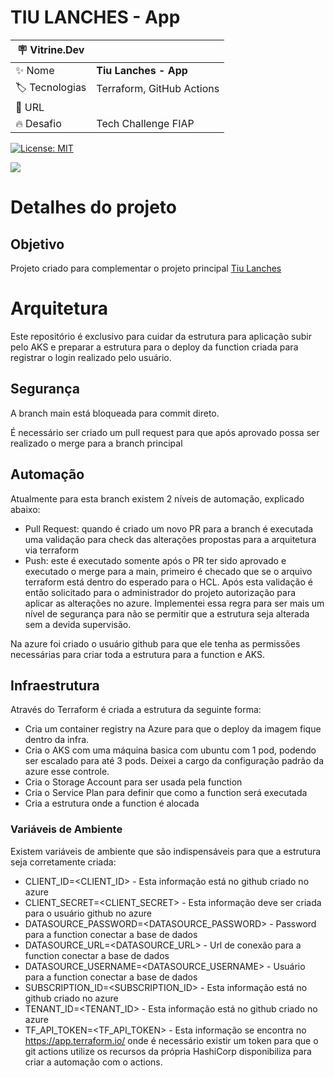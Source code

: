 # TIU LANCHES - App
| :placard: Vitrine.Dev |     |
| -------------  | --- |
| :sparkles: Nome        | **Tiu Lanches - App**
| :label: Tecnologias | Terraform, GitHub Actions
| :rocket: URL         | 
| :fire: Desafio     | Tech Challenge FIAP

[![License: MIT](https://img.shields.io/badge/License-MIT-yellow.svg)](https://opensource.org/licenses/MIT)

<!-- Inserir imagem com a #vitrinedev ao final do link -->
![](https://blog.azureacademy.com.br/wp-content/uploads/2019/11/0-1360x600.png#vitrinedev)

# Detalhes do projeto
## Objetivo
Projeto criado para complementar o projeto principal [Tiu Lanches](https://github.com/luisferrarezi/tiulanches)

# Arquitetura
Este repositório é exclusivo para cuidar da estrutura para aplicação subir pelo AKS e preparar a estrutura para o deploy da function criada para registrar o login realizado pelo usuário.

## Segurança
A branch main está bloqueada para commit direto.

É necessário ser criado um pull request para que após aprovado possa ser realizado o merge para a branch principal

## Automação
Atualmente para esta branch existem 2 níveis de automação, explicado abaixo:

- Pull Request: quando é criado um novo PR para a branch é executada uma validação para check das alterações propostas para a arquitetura via terraform
- Push: este é executado somente após o PR ter sido aprovado e executado o merge para a main, primeiro é checado que se o arquivo terraform está dentro do esperado para o HCL. Após esta validação é então solicitado para o administrador do projeto autorização para aplicar as alterações no azure. Implementei essa regra para ser mais um nível de segurança para não se permitir que a estrutura seja alterada sem a devida supervisão.

Na azure foi criado o usuário github para que ele tenha as permissões necessárias para criar toda a estrutura para a function e AKS.

## Infraestrutura
Através do Terraform é criada a estrutura da seguinte forma:

- Cria um container registry na Azure para que o deploy da imagem fique dentro da infra.
- Cria o AKS com uma máquina basica com ubuntu com 1 pod, podendo ser escalado para até 3 pods. Deixei a cargo da configuração padrão da azure esse controle.
- Cria o Storage Account para ser usada pela function
- Cria o Service Plan para definir que como a function será executada
- Cria a estrutura onde a function é alocada

### Variáveis de Ambiente
Existem variáveis de ambiente que são indispensáveis para que a estrutura seja corretamente criada:
- CLIENT_ID=<CLIENT_ID> - Esta informação está no github criado no azure
- CLIENT_SECRET=<CLIENT_SECRET> - Esta informação deve ser criada para o usuário github no azure
- DATASOURCE_PASSWORD=<DATASOURCE_PASSWORD> - Password para a function conectar a base de dados
- DATASOURCE_URL=<DATASOURCE_URL> - Url de conexão para a function conectar a base de dados
- DATASOURCE_USERNAME=<DATASOURCE_USERNAME> - Usuário para a function conectar a base de dados
- SUBSCRIPTION_ID=<SUBSCRIPTION_ID> - Esta informação está no github criado no azure
- TENANT_ID=<TENANT_ID> - Esta informação está no github criado no azure
- TF_API_TOKEN=<TF_API_TOKEN> - Esta informação se encontra no https://app.terraform.io/ onde é necessário existir um token para que o git actions utilize os recursos da própria HashiCorp disponibiliza para criar a automação com o actions.
